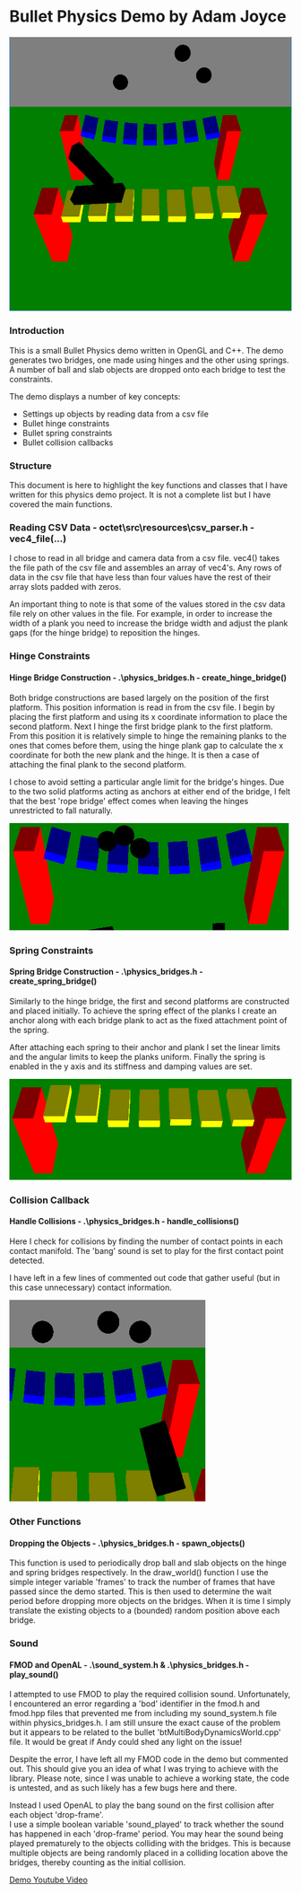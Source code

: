# Bullet Physics Demo by Adam Joyce

![Physics Demo](https://raw.githubusercontent.com/adamjoyce/octet/working/octet/src/examples/example_shapes/README_images/bridges.PNG "Physics Bridges")

### Introduction
This is a small Bullet Physics demo written in OpenGL and C++.  The demo generates two bridges, one made
using hinges and the other using springs.  A number of ball and slab objects are dropped onto each bridge
to test the constraints.

The demo displays a number of key concepts:
* Settings up objects by reading data from a csv file
* Bullet hinge constraints
* Bullet spring constraints
* Bullet collision callbacks

### Structure
This document is here to highlight the key functions and classes that I have written for this physics
demo project.  It is not a complete list but I have covered the main functions.


### Reading CSV Data - octet\src\resources\csv_parser.h - vec4_file(...)
I chose to read in all bridge and camera data from a csv file.  vec4() takes the file path of the csv file
and assembles an array of vec4's.  Any rows of data in the csv file that have less than four values have the rest 
of their array slots padded with zeros.

An important thing to note is that some of the values stored in the csv data file rely on other values in
the file.  For example, in order to increase the width of a plank you need to increase the bridge width
and adjust the plank gaps (for the hinge bridge) to reposition the hinges.


### Hinge Constraints

#### Hinge Bridge Construction - .\physics_bridges.h - create_hinge_bridge()
Both bridge constructions are based largely on the position of the first platform.  This position information
is read in from the csv file.  I begin by placing the first platform and using its x coordinate information
to place the second platform.  Next I hinge the first bridge plank to the first platform.  From this position
it is relatively simple to hinge the remaining planks to the ones that comes before them, using the hinge plank
gap to calculate the x coordinate for both the new plank and the hinge.  It is then a case of attaching the
final plank to the second platform.

I chose to avoid setting a particular angle limit for the bridge's hinges.  Due to the two solid platforms
acting as anchors at either end of the bridge, I felt that the best 'rope bridge' effect comes when leaving
the hinges unrestricted to fall naturally.

![Hinge Bridge](https://raw.githubusercontent.com/adamjoyce/octet/working/octet/src/examples/example_shapes/README_images/hinge_bridge.PNG "Hinge Bridge")


### Spring Constraints

#### Spring Bridge Construction - .\physics_bridges.h - create_spring_bridge()
Similarly to the hinge bridge, the first and second platforms are constructed and placed initially.  To 
achieve the spring effect of the planks I create an anchor along with each bridge plank to act 
as the fixed attachment point of the spring.

After attaching each spring to their anchor and plank I set the linear limits and the angular limits to keep
the planks uniform.  Finally the spring is enabled in the y axis and its stiffness and damping values 
are set.

![Spring Bridge](https://raw.githubusercontent.com/adamjoyce/octet/working/octet/src/examples/example_shapes/README_images/spring_bridge.PNG "Spring Bridge")


### Collision Callback

#### Handle Collisions - .\physics_bridges.h - handle_collisions()
Here I check for collisions by finding the number of contact points in each contact manifold.  The 'bang'
sound is set to play for the first contact point detected.

I have left in a few lines of commented out code that gather useful (but in this case unnecessary) contact
information.

![Collision Objects](https://raw.githubusercontent.com/adamjoyce/octet/working/octet/src/examples/example_shapes/README_images/collision_objects.PNG "Collision Objects")


### Other Functions

#### Dropping the Objects - .\physics_bridges.h - spawn_objects()
This function is used to periodically drop ball and slab objects on the hinge and spring bridges 
respectively.  In the draw_world() function I use the simple integer variable 'frames' to track the
number of frames that have passed since the demo started.  This is then used to determine the wait 
period before dropping more objects on the bridges.  When it is time I simply translate the existing objects
to a (bounded) random position above each bridge.


### Sound

#### FMOD and OpenAL - .\sound_system.h & .\physics_bridges.h - play_sound()
I attempted to use FMOD to play the required collision sound.  Unfortunately, I encountered an error 
regarding a 'bod' identifier in the fmod.h and fmod.hpp files that prevented me from including my 
sound_system.h file within physics_bridges.h.  I am still unsure the exact cause of the problem but
it appears to be related to the bullet 'btMultiBodyDynamicsWorld.cpp' file.  It would be great if 
Andy could shed any light on the issue!

Despite the error, I have left all my FMOD code in the demo but commented out. This should give you an idea 
of what I was trying to achieve with the library.  Please note, since I was unable to achieve a
working state, the code is untested, and as such likely has a few bugs here and there.

Instead I used OpenAL to play the bang sound on the first collision after each object 'drop-frame'.  
I use a simple boolean variable 'sound_played' to track whether the sound has happened in each 
'drop-frame' period.  You may hear the sound being played prematurely to the objects colliding with
the bridges.  This is because multiple objects are being randomly placed in a colliding location above
the bridges, thereby counting as the initial collision.


[Demo Youtube Video](https://www.youtube.com/watch?v=nQzJ6q3YeF8&feature=youtu.be "Demo Youtube Video")